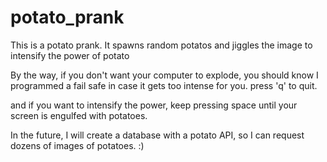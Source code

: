 # potato_prank

This is a potato prank. 
It spawns random potatos and jiggles the image to intensify the power of potato

By the way, if you don't want your computer to explode, you should know I programmed a fail safe 
in case it gets too intense for you. press 'q' to quit.

and if you want to intensify the power, keep pressing space until your screen is engulfed with potatoes.

In the future, I will create a database with a potato API, so I can request dozens of images of potatoes. :)

